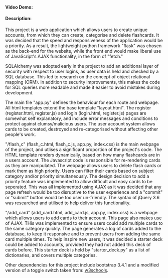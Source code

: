 
#### Video Demo:  <URL HERE>

#### Description:

This project is a web application which allows users to create unique accounts, from which they can create, categorise and delete flashcards. It was decided that the speed and responsiveness of the application would be a priority. As a result, the lightweight python framework "flask" was chosen as the back-end for the website, while the front end would make liberal use of JavaScript's AJAX functionality, in the form of "fetch."  

SQLAlchemy was adopted early in the project to add an additional layer of security with respect to user logins, as user data is held and checked by a SQL database. This led to research on the concept of object relational mapping (ORM). In addition to security improvements, this makes the code for SQL queries more readable and made it easier to avoid mistakes during development.

The main file "app.py" defines the behaviour for each route and webpage. All html templates extend the base template "layout.html". The register (register.html, register.js) and login (login.html, register.js) pages are somewhat self explanatory, and include error messages and conditions to protect against clumsy/malicious users. The user account system allows cards to be created, destroyed and re-categorised without affecting other people's work.

"/flash_c" (flash_c.html, flash_c.js, app.py, index.css) is the main webpage of the project, and utlises a significant proportion of the project's code. The HTML template renders dynamically, based on how many flashcards are in a users account. The Javascript code is responsible for re-rendering cards as they are manipulated. The webpage allows users to delete flash cards or mark them as high priority. Users can filter their cards based on subject category and/or priority simultaneously. The design decision to add a priority feature was implemented to allow difficult and easy cards to be seperated. This was all implemented using AJAX as it was decided that any page refresh would be too disruptive to the user experience and a "commit" or "submit" button would be too user un-friendly. The syntax of jQuery 3.6 was researched and utilised to help deliver this functionality.

"/add_card" (add_card.html, add_card.js, app.py, index.css) is a webpage which allows users to add cards to their account. This page also makes use of AJAX. THis was implemented to ensure users could add multiple cards to the same category quickly. The page generates a log of cards added to the database, to keep it responsive and to prevent users from adding the same card multiple times. To help inspire new users, it was decided a starter deck could be added to accounts, provided they had not added this deck of cards before. This starter deck is held by "starter_deck.py" as a list of dictionaries, and covers multiple categories.

Other dependencies for this project include bootstrap 3.4.1 and a modified version of a toggle switch taken from: [w3schools](https://www.w3schools.com/howto/howto_css_switch.asp). 